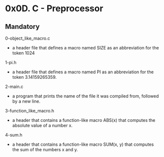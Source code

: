 # 0x0D. C - Preprocessor

## Mandatory

0-object_like_macro.c

- a header file that defines a macro named SIZE as an abbreviation for the token
1024

1-pi.h

- a header file that defines a macro named PI as an abbreviation for the token
3.14159265359.

2-main.c

- a program that prints the name of the file it was compiled from, followed by
a new line.

3-function_like_macro.h

- a header that contains a function-like macro ABS(x) that computes the absolute
value of a number x.

4-sum.h

- a header that contains a function-like macro SUM(x, y) that computes the sum
of the numbers x and y.
